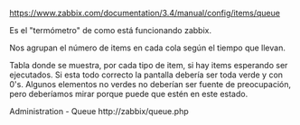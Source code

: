 https://www.zabbix.com/documentation/3.4/manual/config/items/queue

Es el "termómetro" de como está funcionando zabbix.

Nos agrupan el número de items en cada cola según el tiempo que llevan.

Tabla donde se muestra, por cada tipo de item, si hay items esperando ser ejecutados.
Si esta todo correcto la pantalla debería ser toda verde y con 0's.
Algunos elementos no verdes no deberían ser fuente de preocupación, pero deberíamos mirar porque puede que estén en este estado.

Administration - Queue
http://zabbix/queue.php
